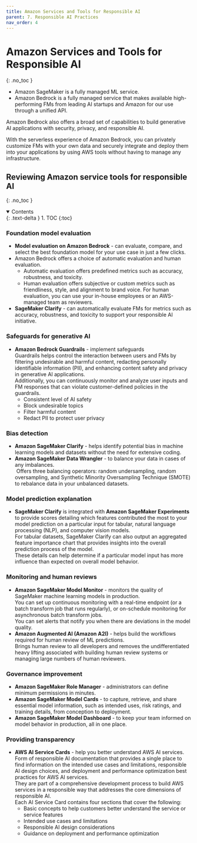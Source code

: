 ```yaml
---
title: Amazon Services and Tools for Responsible AI
parent: 7. Responsible AI Practices
nav_order: 4
---
```


# Amazon Services and Tools for Responsible AI
{: .no_toc }
- Amazon SageMaker is a fully managed ML service.  
- Amazon Bedrock is a fully managed service that makes available high-performing FMs from leading AI startups and Amazon for our use through a unified API.  

Amazon Bedrock also offers a broad set of capabilities to build generative AI applications with security, privacy, and responsible AI.

With the serverless experience of Amazon Bedrock, you can privately customize FMs with your own data and securely integrate and deploy them into your applications by using AWS tools without having to manage any infrastructure.

## Reviewing Amazon service tools for responsible AI
{: .no_toc }
<br>
<details open markdown="block">
  <summary>
    Contents
  </summary>
  {: .text-delta }
1. TOC
{:toc}
</details>

### Foundation model evaluation  
  - **Model evaluation on Amazon Bedrock** - can evaluate, compare, and select the best foundation model for your use case in just a few clicks.  
  - Amazon Bedrock offers a choice of automatic evaluation and human evaluation.  
    - Automatic evaluation offers predefined metrics such as accuracy, robustness, and toxicity.   
    - Human evaluation offers subjective or custom metrics such as friendliness, style, and alignment to brand voice. For human evaluation, you can use your in-house employees or an AWS-managed team as reviewers.  
  - **SageMaker Clarify** - can automatically evaluate FMs for metrics such as accuracy, robustness, and toxicity to support your responsible AI initiative.

### Safeguards for generative AI  
  - **Amazon Bedrock Guardrails** - implement safeguards  
  Guardrails helps control the interaction between users and FMs by filtering undesirable and harmful content, redacting personally identifiable information (PII), and enhancing content safety and privacy in generative AI applications.  
Additionally, you can continuously monitor and analyze user inputs and FM responses that can violate customer-defined policies in the guardrails.  
    - Consistent level of AI safety  
    - Block undesirable topics  
    - Filter harmful content  
    - Redact PII to protect user privacy  

### Bias detection  
  - **Amazon SageMaker Clarify** - helps identify potential bias in machine learning models and datasets without the need for extensive coding.  
  - **Amazon SageMaker Data Wrangler** - to balance your data in cases of any imbalances.  
 Offers three balancing operators: random undersampling, random oversampling, and Synthetic Minority Oversampling Technique (SMOTE) to rebalance data in your unbalanced datasets.  

### Model prediction explanation  
  - **SageMaker Clarify** is integrated with **Amazon SageMaker Experiments** to provide scores detailing which features contributed the most to your model prediction on a particular input for tabular, natural language processing (NLP), and computer vision models.  
For tabular datasets, SageMaker Clarify can also output an aggregated feature importance chart that provides insights into the overall prediction process of the model.  
These details can help determine if a particular model input has more influence than expected on overall model behavior.  

### Monitoring and human reviews  
  - **Amazon SageMaker Model Monitor** - monitors the quality of SageMaker machine learning models in production.  
You can set up continuous monitoring with a real-time endpoint (or a batch transform job that runs regularly), or on-schedule monitoring for asynchronous batch transform jobs.  
You can set alerts that notify you when there are deviations in the model quality.  
  - **Amazon Augmented AI (Amazon A2I)** - helps build the workflows required for human review of ML predictions.  
Brings human review to all developers and removes the undifferentiated heavy lifting associated with building human review systems or managing large numbers of human reviewers.  

### Governance improvement  
  - **Amazon SageMaker Role Manager** - administrators can define minimum permissions in minutes.   
  - **Amazon SageMaker Model Cards** - to capture, retrieve, and share essential model information, such as intended uses, risk ratings, and training details, from conception to deployment.   
  - **Amazon SageMaker Model Dashboard** - to keep your team informed on model behavior in production, all in one place.  

### Providing transparency  
  - **AWS AI Service Cards** - help you better understand AWS AI services.  
Form of responsible AI documentation that provides a single place to find information on the intended use cases and limitations, responsible AI design choices, and deployment and performance optimization best practices for AWS AI services.  
They are part of a comprehensive development process to build AWS services in a responsible way that addresses the core dimensions of responsible AI.  
Each AI Service Card contains four sections that cover the following:  
    - Basic concepts to help customers better understand the service or service features  
    - Intended use cases and limitations  
    - Responsible AI design considerations  
    - Guidance on deployment and performance optimization  
